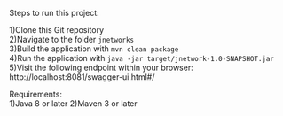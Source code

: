 Steps to run this project:

1)Clone this Git repository  
2)Navigate to the folder `jnetworks`  
3)Build the application with `mvn clean package`     
4)Run the application with `java -jar target/jnetwork-1.0-SNAPSHOT.jar`  
5)Visit the following endpoint within your browser: http://localhost:8081/swagger-ui.html#/

Requirements:  
1)Java 8 or later
2)Maven 3 or later
